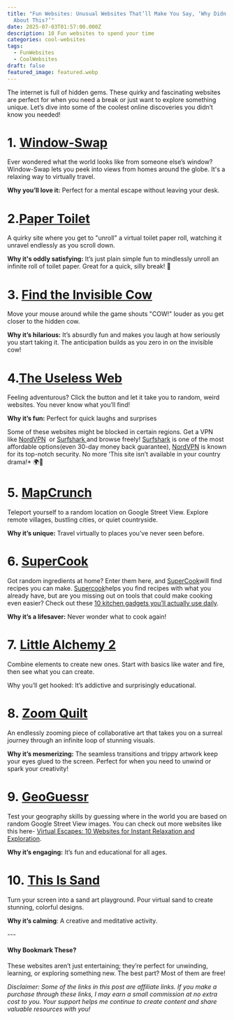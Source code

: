 ```yaml
---
title: "Fun Websites: Unusual Websites That’ll Make You Say, ‘Why Didn’t I Know
  About This?’"
date: 2025-07-03T01:57:00.000Z
description: 10 Fun websites to spend your time
categories: cool-websites
tags:
  - FunWebsites
  - CoolWebsites
draft: false
featured_image: featured.webp
---
```

The internet is full of hidden gems. These quirky and fascinating websites are perfect for when you need a break or just want to explore something unique. Let’s dive into some of the coolest online discoveries you didn’t know you needed!

# 1. [Window-Swap](https://www.window-swap.com/)

Ever wondered what the world looks like from someone else’s window? Window-Swap lets you peek into views from homes around the globe. It's a relaxing way to virtually travel.

**Why you’ll love it:** Perfect for a mental escape without leaving your desk.

# 2.[Paper Toilet](https://papertoilet.com/)

A quirky site where you get to "unroll" a virtual toilet paper roll, watching it unravel endlessly as you scroll down.

**Why it's oddly satisfying:** It’s just plain simple fun to mindlessly unroll an infinite roll of toilet paper. Great for a quick, silly break! 🧻

# 3. [Find the Invisible Cow](https://findtheinvisiblecow.com/)

Move your mouse around while the game shouts "COW!" louder as you get closer to the hidden cow.

**Why it’s hilarious:** It’s absurdly fun and makes you laugh at how seriously you start taking it. The anticipation builds as you zero in on the invisible cow!

# 4.[The Useless Web](https://theuselessweb.com/)

Feeling adventurous? Click the button and let it take you to random, weird websites. You never know what you’ll find!

**Why it’s fun:** Perfect for quick laughs and surprises



Some of these websites might be blocked in certain regions. Get a VPN like [NordVPN](https://go.nordvpn.net/aff_c?offer_id=15&aff_id=121111)  or [Surfshark ](https://surfshark.com/)and browse freely! [Surfshark](https://surfshark.com/) is one of the most affordable options(even 30-day money back guarantee), [NordVPN](https://go.nordvpn.net/aff_c?offer_id=15&aff_id=121111) is known for its top-notch security. No more ‘This site isn’t available in your country drama!* 🌍🚀

# 5. [MapCrunch](https://www.mapcrunch.com/)

Teleport yourself to a random location on Google Street View. Explore remote villages, bustling cities, or quiet countryside.

**Why it’s unique:** Travel virtually to places you’ve never seen before.

# 6. [SuperCook](https://www.supercook.com/#/desktop)

Got random ingredients at home? Enter them here, and [SuperCook](https://www.supercook.com/#/desktop)will find recipes you can make. [Supercook](https://www.supercook.com/#/desktop)helps you find recipes with what you already have, but are you missing out on tools that could make cooking even easier? Check out these [10 kitchen gadgets you’ll actually use daily](https://petallifestyle.pages.dev/posts/top-10-kitchen-gadgets-youll-actually-use-daily/).

**Why it’s a lifesaver:** Never wonder what to cook again!

# 7. [Little Alchemy 2](https://littlealchemy2.com/)

Combine elements to create new ones. Start with basics like water and fire, then see what you can create.

Why you’ll get hooked: It’s addictive and surprisingly educational.

# 8. [Zoom Quilt](https://zoomquilt.org/)

An endlessly zooming piece of collaborative art that takes you on a surreal journey through an infinite loop of stunning visuals.

**Why it’s mesmerizing:** The seamless transitions and trippy artwork keep your eyes glued to the screen. Perfect for when you need to unwind or spark your creativity!

# 9. [GeoGuessr](https://www.geoguessr.com/)

Test your geography skills by guessing where in the world you are based on random Google Street View images. You can check out more websites like this here- [Virtual Escapes: 10 Websites for Instant Relaxation and Exploration](https://petallifestyle.pages.dev/posts/virtual-escaping-10-fun-websites-for-instant-relaxation-and-exploration/).

**Why it’s engaging:** It’s fun and educational for all ages.

# 10. [This Is Sand](https://thisissand.com/)

Turn your screen into a sand art playground. Pour virtual sand to create stunning, colorful designs.

**Why it’s calming**: A creative and meditative activity.

\---

#### **Why Bookmark These?**

These websites aren’t just entertaining; they’re perfect for unwinding, learning, or exploring something new. The best part? Most of them are free!

*Disclaimer: Some of the links in this post are affiliate links. If you make a purchase through these links, I may earn a small commission at no extra cost to you. Your support helps me continue to create content and share valuable resources with you!*
